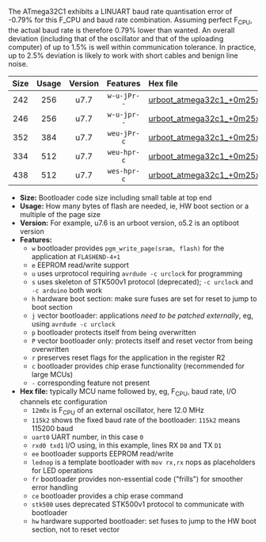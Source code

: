 The ATmega32C1 exhibits a LINUART baud rate quantisation error of -0.79% for this F_CPU and baud rate combination. Assuming perfect F<sub>CPU</sub>, the actual baud rate is therefore 0.79% lower than wanted. An overall deviation (including that of the oscillator and that of the uploading computer) of up to 1.5% is well within communication tolerance. In practice, up to 2.5% deviation is likely to work with short cables and benign line noise.

|Size|Usage|Version|Features|Hex file|
|:-:|:-:|:-:|:-:|:--|
|242|256|u7.7|`w-u-jPr--`|[urboot_atmega32c1_+0m25x_+++7k2_uart0_rxd4_txd3_lednop.hex](https://raw.githubusercontent.com/stefanrueger/urboot.hex/main/mcus/atmega32c1/external_oscillator/fcpu_+0m25x/br_+++7k2/urboot_atmega32c1_+0m25x_+++7k2_uart0_rxd4_txd3_lednop.hex)|
|246|256|u7.7|`w-u-jpr--`|[urboot_atmega32c1_+0m25x_+++7k2_uart0_rxd4_txd3_lednop_fr.hex](https://raw.githubusercontent.com/stefanrueger/urboot.hex/main/mcus/atmega32c1/external_oscillator/fcpu_+0m25x/br_+++7k2/urboot_atmega32c1_+0m25x_+++7k2_uart0_rxd4_txd3_lednop_fr.hex)|
|352|384|u7.7|`weu-jPr-c`|[urboot_atmega32c1_+0m25x_+++7k2_uart0_rxd4_txd3_ee_lednop_fr_ce.hex](https://raw.githubusercontent.com/stefanrueger/urboot.hex/main/mcus/atmega32c1/external_oscillator/fcpu_+0m25x/br_+++7k2/urboot_atmega32c1_+0m25x_+++7k2_uart0_rxd4_txd3_ee_lednop_fr_ce.hex)|
|334|512|u7.7|`weu-hpr-c`|[urboot_atmega32c1_+0m25x_+++7k2_uart0_rxd4_txd3_ee_lednop_fr_ce_hw.hex](https://raw.githubusercontent.com/stefanrueger/urboot.hex/main/mcus/atmega32c1/external_oscillator/fcpu_+0m25x/br_+++7k2/urboot_atmega32c1_+0m25x_+++7k2_uart0_rxd4_txd3_ee_lednop_fr_ce_hw.hex)|
|438|512|u7.7|`wes-hpr-c`|[urboot_atmega32c1_+0m25x_+++7k2_uart0_rxd4_txd3_ee_lednop_fr_ce_stk500_hw.hex](https://raw.githubusercontent.com/stefanrueger/urboot.hex/main/mcus/atmega32c1/external_oscillator/fcpu_+0m25x/br_+++7k2/urboot_atmega32c1_+0m25x_+++7k2_uart0_rxd4_txd3_ee_lednop_fr_ce_stk500_hw.hex)|

- **Size:** Bootloader code size including small table at top end
- **Usage:** How many bytes of flash are needed, ie, HW boot section or a multiple of the page size
- **Version:** For example, u7.6 is an urboot version, o5.2 is an optiboot version
- **Features:**
  + `w` bootloader provides `pgm_write_page(sram, flash)` for the application at `FLASHEND-4+1`
  + `e` EEPROM read/write support
  + `u` uses urprotocol requiring `avrdude -c urclock` for programming
  + `s` uses skeleton of STK500v1 protocol (deprecated); `-c urclock` and `-c arduino` both work
  + `h` hardware boot section: make sure fuses are set for reset to jump to boot section
  + `j` vector bootloader: applications *need to be patched externally*, eg, using `avrdude -c urclock`
  + `p` bootloader protects itself from being overwritten
  + `P` vector bootloader only: protects itself and reset vector from being overwritten
  + `r` preserves reset flags for the application in the register R2
  + `c` bootloader provides chip erase functionality (recommended for large MCUs)
  + `-` corresponding feature not present
- **Hex file:** typically MCU name followed by, eg, F<sub>CPU</sub>, baud rate, I/O channels etc configuration
  + `12m0x` is F<sub>CPU</sub> of an external oscillator, here 12.0 MHz
  + `115k2` shows the fixed baud rate of the bootloader: `115k2` means 115200 baud
  + `uart0` UART number, in this case `0`
  + `rxd0 txd1` I/O using, in this example, lines RX `D0` and TX `D1`
  + `ee` bootloader supports EEPROM read/write
  + `lednop` is a template bootloader with `mov rx,rx` nops as placeholders for LED operations
  + `fr` bootloader provides non-essential code ("frills") for smoother error handling
  + `ce` bootloader provides a chip erase command
  + `stk500` uses deprecated STK500v1 protocol to communicate with bootloader
  + `hw` hardware supported bootloader: set fuses to jump to the HW boot section, not to reset vector
